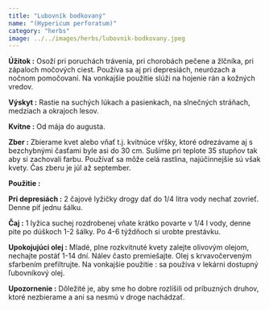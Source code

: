 ```yaml
---
title: "Lubovník bodkovaný"
name: "(Hypericum perforatum)"
category: "herbs"
image: ../../images/herbs/lubovnik-bodkovany.jpeg
---
```


<strong>Úžitok :</strong> Osoží pri poruchách trávenia, pri chorobách pečene a žlčníka, pri zápaloch močových ciest. Používa sa aj pri depresiách, neurózach a nočnom pomočovaní. Na vonkajšie použitie slúži na hojenie rán a kožných vredov.

<strong>Výskyt :</strong> Rastie na suchých lúkach a pasienkach, na slnečných stráňach, medziach a okrajoch lesov.

<strong>Kvitne :</strong> Od mája do augusta.

<strong>Zber :</strong> Zbierame kvet alebo vňať t.j. kvitnúce vŕšky, ktoré odrezávame aj s bezchybnými časťami byle asi do 30 cm. Sušíme pri teplote 35 stupňov tak aby si zachovali farbu. Používať sa môže celá rastlina, najúčinnejšie sú však kvety. Čas zberu je júl až september.

<strong>Použitie :</strong>

<strong>Pri depresiách :</strong> 2 čajové lyžičky drogy dať do 1/4 litra vody nechať zovrieť. Denne piť jednu šálku.

<strong>Čaj :</strong> 1 lyžica suchej rozdrobenej vňate krátko povarte v 1/4 l vody, denne pite po dúškoch 1-2 šálky. Po 4-6 týždňoch si urobte prestávku.

<strong>Upokojujúci olej :</strong> Mladé, plne rozkvitnuté kvety zalejte olivovým olejom, nechajte postáť 1-14 dní. Nálev často premiešajte. Olej s krvavočerveným sfarbením prefiltrujte. Na vonkajšie použitie : sa používa v lekárni dostupný ľubovníkový olej.

<strong>Upozornenie :</strong> Dôležité je, aby sme ho dobre rozlíšili od príbuzných druhov, ktoré nezbierame a ani sa nesmú v droge nachádzať.
